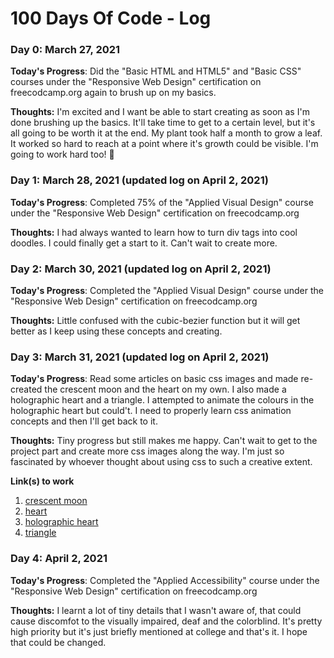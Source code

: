 # 100 Days Of Code - Log

### Day 0: March 27, 2021

**Today's Progress**: Did the "Basic HTML and HTML5" and "Basic CSS" courses under the "Responsive Web Design" certification on freecodcamp.org again to brush up on my basics.

**Thoughts:** I'm excited and I want be able to start creating as soon as I'm done brushing up the basics. It'll take time to get to a certain level, but it's all going to be worth it at the end. My plant took half a month to grow a leaf. It worked so hard to reach at a point where it's growth could be visible. I'm going to work hard too! :seedling:

<!--**Link(s) to work**: [Calculator App](http://www.example.com)-->

### Day 1: March 28, 2021 (updated log on April 2, 2021)

**Today's Progress**: Completed 75% of the "Applied Visual Design" course under the "Responsive Web Design" certification on freecodcamp.org

**Thoughts:** I had always wanted to learn how to turn div tags into cool doodles. I could finally get a start to it. Can't wait to create more.


### Day 2: March 30, 2021 (updated log on April 2, 2021)

**Today's Progress**: Completed the "Applied Visual Design" course under the "Responsive Web Design" certification on freecodcamp.org

**Thoughts:** Little confused with the cubic-bezier function but it will get better as I keep using these concepts and creating.


### Day 3: March 31, 2021 (updated log on April 2, 2021)

**Today's Progress**: Read some articles on basic css images and made re-created the crescent moon and the heart on my own. I also made a holographic heart and a triangle. I attempted to animate the colours in the holographic heart but could't. I need to properly learn css animation concepts and then I'll get back to it.

**Thoughts:**  Tiny progress but still makes me happy. Can't wait to get to the project part and create more css images along the way. I'm just so fascinated by whoever thought about using css to such a creative extent.

**Link(s) to work**
1. [crescent moon](https://codepen.io/caffeineproof/pen/GRrrdXq)
2. [heart](https://codepen.io/caffeineproof/pen/KKaaegG)
3. [holographic heart](https://codepen.io/caffeineproof/pen/PoWWade)
4. [triangle](https://codepen.io/caffeineproof/pen/zYNNLoN)


### Day 4: April 2, 2021

**Today's Progress**: Completed the "Applied Accessibility" course under the "Responsive Web Design" certification on freecodcamp.org


**Thoughts:**  I learnt a lot of tiny details that I wasn't aware of, that could cause discomfot to the visually impaired, deaf and the colorblind. It's pretty high priority but it's just briefly mentioned at college and that's it. I hope that could be changed.
